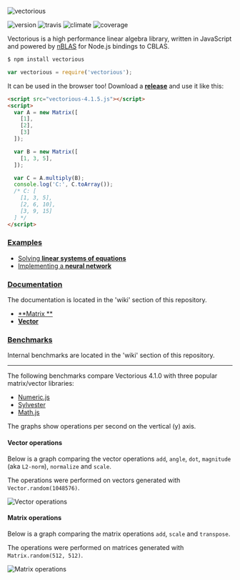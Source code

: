 ![vectorious](https://github.com/mateogianolio/vectorious/raw/master/logo.gif)

![version](https://img.shields.io/npm/v/vectorious.svg?style=flat&label=version) ![travis](https://img.shields.io/travis/mateogianolio/vectorious.svg?style=flat)
![climate](https://img.shields.io/codeclimate/github/mateogianolio/vectorious.svg?style=flat&label=climate) ![coverage](https://img.shields.io/codeclimate/coverage/github/mateogianolio/vectorious.svg?style=flat&label=coverage)

Vectorious is a high performance linear algebra library, written in JavaScript and powered by [nBLAS](https://github.com/mateogianolio/nblas) for Node.js bindings to CBLAS.

```bash
$ npm install vectorious
```

```javascript
var vectorious = require('vectorious');
```

It can be used in the browser too! Download a  [**release**](https://github.com/mateogianolio/vectorious/releases) and use it like this:

```html
<script src="vectorious-4.1.5.js"></script>
<script>
  var A = new Matrix([
    [1],
    [2],
    [3]
  ]);

  var B = new Matrix([
    [1, 3, 5],
  ]);

  var C = A.multiply(B);
  console.log('C:', C.toArray());
  /* C: [
    [1, 3, 5],
    [2, 6, 10],
    [3, 9, 15]
  ] */
</script>
```

### [Examples](https://github.com/mateogianolio/vectorious/tree/master/examples)

* [Solving **linear systems of equations**](https://github.com/mateogianolio/vectorious/tree/master/examples/linsolve.js)
* [Implementing a **neural network**](https://github.com/mateogianolio/vectorious/tree/master/examples/neural-network.js)

### [Documentation](https://github.com/mateogianolio/vectorious/wiki)

The documentation is located in the 'wiki' section of this repository.

* [**Matrix **](https://github.com/mateogianolio/vectorious/wiki/Matrix-API)
* [**Vector**](https://github.com/mateogianolio/vectorious/wiki/Vector-API)

### [Benchmarks](https://github.com/mateogianolio/vectorious/wiki/Benchmarks)

Internal benchmarks are located in the 'wiki' section of this repository.

---

The following benchmarks compare Vectorious 4.1.0 with three popular matrix/vector libraries:

* [Numeric.js](http://www.numericjs.com)
* [Sylvester](http://sylvester.jcoglan.com)
* [Math.js](http://mathjs.org)

The graphs show operations per second on the vertical (y) axis.

#### Vector operations

Below is a graph comparing the vector operations `add`, `angle`, `dot`, `magnitude` (aka `L2-norm`), `normalize` and `scale`.

The operations were performed on vectors generated with `Vector.random(1048576)`.

![Vector operations](https://github.com/mateogianolio/vectorious/raw/master/benchmarks/vector_ops.png)

#### Matrix operations

Below is a graph comparing the matrix operations `add`, `scale` and `transpose`.

The operations were performed on matrices generated with `Matrix.random(512, 512)`.

![Matrix operations](https://github.com/mateogianolio/vectorious/raw/master/benchmarks/matrix_ops.png)
